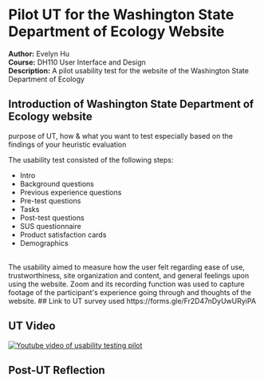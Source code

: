 # Pilot UT for the Washington State Department of Ecology Website
**Author:** Evelyn Hu  
**Course:** DH110 User Interface and Design  
**Description:** A pilot usability test for the website of the Washington State Department of Ecology

## Introduction of Washington State Department of Ecology website
purpose of UT, how & what you want to test especially based on the findings of your heuristic evaluation


The usability test consisted of the following steps:
- Intro
- Background questions
- Previous experience questions
- Pre-test questions
- Tasks
- Post-test questions
- SUS questionnaire
- Product satisfaction cards
- Demographics
<br>
The usability aimed to measure how the user felt regarding ease of use, trustworthiness, site organization and content, and general feelings upon using the website.  
Zoom and its recording function was used to capture footage of the participant's experience going through and thoughts of the website.  
## Link to UT survey used
https://forms.gle/Fr2D47nDyUwURyiPA

## UT Video

[![Youtube video of usability testing pilot](https://img.youtube.com/vi/VUunE5aPL2Q/0.jpg)](https://youtu.be/VUunE5aPL2Q)


## Post-UT Reflection
